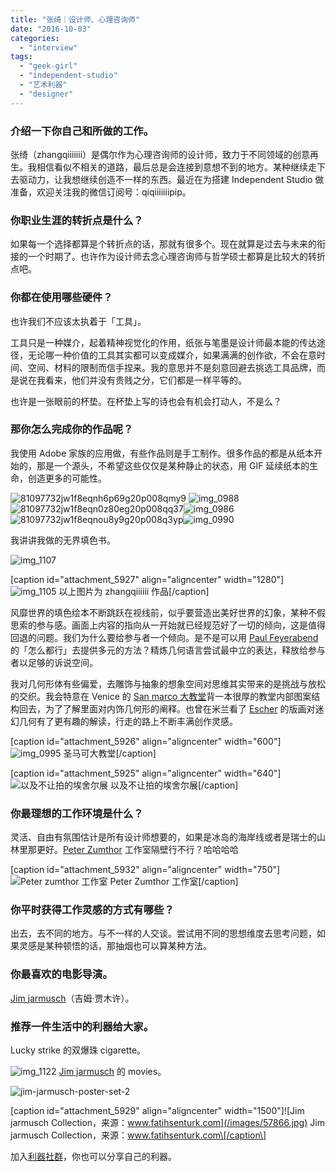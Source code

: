 ```yaml
---
title: "张绮｜设计师、心理咨询师"
date: "2016-10-03"
categories: 
  - "interview"
tags: 
  - "geek-girl"
  - "independent-studio"
  - "艺术利器"
  - "designer"
---
```


### **介绍一下你自己和所做的工作。**

张绮（zhangqiiiiiii）是偶尔作为心理咨询师的设计师，致力于不同领域的创意再生。我相信看似不相关的道路，最后总是会连接到意想不到的地方。某种继续走下去驱动力，让我想继续创造不一样的东西。最近在为搭建 Independent Studio 做准备，欢迎关注我的微信订阅号：qiqiiiiiiipip。

### **你职业生涯的转折点是什么？**

如果每一个选择都算是个转折点的话，那就有很多个。现在就算是过去与未来的衔接的一个时期了。也许作为设计师去念心理咨询师与哲学硕士都算是比较大的转折点吧。

### **你都在使用哪些硬件？**

也许我们不应该太执着于「工具」。

工具只是一种媒介，起着精神视觉化的作用，纸张与笔墨是设计师最本能的传达途径，无论哪一种价值的工具其实都可以变成媒介，如果满满的创作欲，不会在意时间、空间、材料的限制而信手捏来。我的意思并不是刻意回避去挑选工具品牌，而是说在我看来，他们并没有贵贱之分，它们都是一样平等的。

也许是一张眼前的杯垫。在杯垫上写的诗也会有机会打动人，不是么？

### 那你怎么完成你的作品呢？

我使用 Adobe 家族的应用做，有些作品则是手工制作。很多作品的都是从纸本开始的，那是一个源头，不希望这些仅仅是某种静止的状态，用 GIF 延续纸本的生命，创造更多的可能性。

![81097732jw1f8eqnh6p69g20p008qmy9](/images/24569.gif) ![img_0988](/images/30822.jpg)![81097732jw1f8eqn0z80eg20p008qq37](/images/55500.gif)![img_0986](/images/37316.jpg)![81097732jw1f8eqnou8y9g20p008q3yp](/images/34399.gif)![img_0990](/images/73028.jpg)

我讲讲我做的无界填色书。

![img_1107](/images/68312-1536x1024.jpg)

\[caption id="attachment\_5927" align="aligncenter" width="1280"\]![img_1105](/images/00720.jpg) 以上图片为 zhangqiiiiii 作品\[/caption\]

风靡世界的填色绘本不断跳跃在视线前，似乎要营造出美好世界的幻象，某种不假思索的参与感。画面上内容的指向从一开始就已经规范好了一切的倾向，这是值得回退的问题。我们为什么要给参与者一个倾向。是不是可以用 [Paul Feyerabend](https://zh.wikipedia.org/wiki/%E4%BF%9D%E7%BD%97%C2%B7%E8%B4%B9%E8%80%B6%E9%98%BF%E6%9C%AC%E5%BE%B7) 的「怎么都行」去提供多元的方法？精炼几何语言尝试最中立的表达，释放给参与者以足够的诉说空间。

我对几何形体有些偏爱，去雕饰与抽象的想象空间对思维其实带来的是挑战与放松的交织。我会特意在 Venice 的 [San marco 大教堂](https://zh.wikipedia.org/wiki/%E8%81%96%E9%A6%AC%E7%88%BE%E8%B0%B7%E8%81%96%E6%AE%BF%E5%AE%97%E4%B8%BB%E6%95%99%E5%BA%A7%E5%A0%82)背一本很厚的教堂内部图案结构回去，为了了解里面对内饰几何形的阐释。也曾在米兰看了 [Escher](https://zh.wikipedia.org/wiki/%E8%8E%AB%E9%87%8C%E8%8C%A8%C2%B7%E7%A7%91%E5%86%85%E5%88%A9%E6%96%AF%C2%B7%E5%9F%83%E8%88%8D%E5%B0%94) 的版画对迷幻几何有了更有趣的解读，行走的路上不断丰满创作灵感。

\[caption id="attachment\_5926" align="aligncenter" width="600"\]![img_0995](/images/87400.jpg) 圣马可大教堂\[/caption\]

\[caption id="attachment\_5925" align="aligncenter" width="640"\]![以及不让拍的埃舍尔展](/images/83764-768x1024.jpg) 以及不让拍的埃舍尔展\[/caption\]

### **你最理想的工作环境是什么？**

灵活、自由有氛围估计是所有设计师想要的，如果是冰岛的海岸线或者是瑞士的山林里那更好。[Peter Zumthor](https://en.wikipedia.org/wiki/Peter_Zumthor) 工作室隔壁行不行？哈哈哈哈

\[caption id="attachment\_5932" align="aligncenter" width="750"\]![Peter zumthor 工作室](/images/88115.jpg) Peter Zumthor 工作室\[/caption\]

### **你平时获得工作灵感的方式有哪些？**

出去，去不同的地方。与不一样的人交谈。尝试用不同的思想维度去思考问题，如果灵感是某种顿悟的话，那抽烟也可以算某种方法。

### **你最喜欢的电影导演。**

[Jim jarmusch](https://www.imdb.com/name/nm0000464/)（吉姆·贾木许）。

### **推荐一件生活中的利器给大家。**

Lucky strike 的双爆珠 cigarette。

![img_1122](/images/31413-768x1024.jpg) [Jim jarmusch](https://www.imdb.com/name/nm0000464/) 的 movies。

![jim-jarmusch-poster-set-2](/images/22680.jpg)

\[caption id="attachment\_5929" align="aligncenter" width="1500"\]![Jim jarmusch Collection，来源：www.fatihsenturk.com](/images/57866.jpg) Jim jarmusch Collection，来源：www.fatihsenturk.com\[/caption\]

加入[利器社群](https://liqi.io/community/)，你也可以分享自己的利器。
